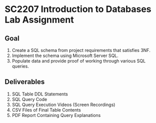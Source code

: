 # SC2207 Introduction to Databases Lab Assignment
## Goal
1. Create a SQL schema from project requirements that satisfies 3NF.
2. Implement the schema using Microsoft Server SQL.
3. Populate data and provide proof of working through various SQL queries.
## Deliverables
1. SQL Table DDL Statements
2. SQL Query Code
3. SQL Query Execution Videos (Screen Recordings)
4. CSV Files of Final Table Contents
5. PDF Report Containing Query Explanations
